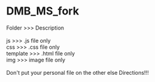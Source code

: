 # DMB_MS_fork

Folder >>> Description <br>
<br>
js >>> .js file only <br>
css >>> .css file only <br>
template >>> .html file only <br>
img >>> image file only <br>
<br>
Don't put your personal file on the other else Directions!!! <br>

